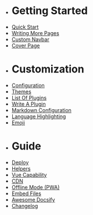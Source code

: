 - <h1>Getting Started</h1>

<ul>
  <li><!-- [Quick Start](quickstart.md) --> <a href="quickstart.md" target="_blank" title="Quick Start">Quick Start</a></li>
  <li><!-- [Writing More Pages](more-pages.md) --> <a href="more-pages.md" target="_blank" title="Writing More Pages">Writing More Pages</a></li>
  <li><!-- [Custom Navbar](custom-navbar.md) --> <a href="custom-navbar.md" target="_blank" title="Custom Navbar">Custom Navbar</a></li>
  <li><!-- [Cover Page](cover.md) --> <a href="cover.md" target="_blank" title="Cover Page">Cover Page</a></li>
</ul>

- <h1>Customization</h1>

<ul>
  <li><!-- [Configuration](configuration.md) --> <a href="configuration.md" target="_blank" title="Configuration">Configuration</a></li>
  <li><!-- [Themes](themes.md) --> <a href="themes.md" target="_blank" title="Themes">Themes</a></li>
  <li><!-- [List Of Plugins](plugins.md) --> <a href="plugins.md" target="_blank" title="List Of Plugins">List Of Plugins</a></li>
  <li><!-- [Write A Plugin](write-a-plugin.md) --> <a href="write-a-plugin.md" target="_blank" title="Write A Plugin">Write A Plugin</a></li>
  <li><!-- [Markdown Configuration](markdown.md) --> <a href="markdown.md" target="_blank" title="Markdown Configuration">Markdown Configuration</a></li>
  <li><!-- [Language Highlighting](language-highlight.md) --> <a href="language-highlight.md" target="_blank" title="Language Highlighting">Language Highlighting</a></li>
  <li><!-- [Emoji](emoji.md) --> <a href="emoji.md" target="_blank" title="Emoji">Emoji</a></li>
</ul>

- <h1>Guide</h1>

<ul>
  <li><!-- [Deploy](deploy.md) --> <a href="deploy.md" target="_blank" title="Deploy">Deploy</a></li>
  <li><!-- [Helpers](helpers.md) --> <a href="helpers.md" target="_blank" title="Helpers">Helpers</a></li>
  <li><!-- [Vue Compatibility](vue.md) --> <a href="vue.md" target="_blank" title="Vue Capability">Vue Capability</a></li>
  <li><!-- [CDN](cdn.md) --> <a href="cdn.md" target="_blank" title="CDN">CDN</a></li>
  <li><!-- [Offline Mode (PWA)](pwa.md) --> <a href="pwa.md" target="_blank" title="Offline Mode (PWA)">Offline Mode (PWA)</a></li>
  <li><!-- [Embed Files](embed-files.md) --> <a href="embed-files.md" target="_blank" title="Embed Files">Embed Files</a></li>

  <li><!-- [Awesome Docsify](awesome.md) --> <a href="awesome.md" target="_blank" title="Awesome Docsify">Awesome Docsify</a></li>
  <li><!-- [Changelog](changelog.md) --> <a href="changelog.md" target="_blank" title="Changelog">Changelog</a></li>
</ul>
